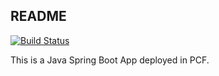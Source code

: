 README
-------
[![Build Status](https://travis-ci.org/ttrout5/studentdal.svg?branch=master)](https://travis-ci.org/ttrout5/studentdal)

This is a Java Spring Boot App deployed in PCF.
